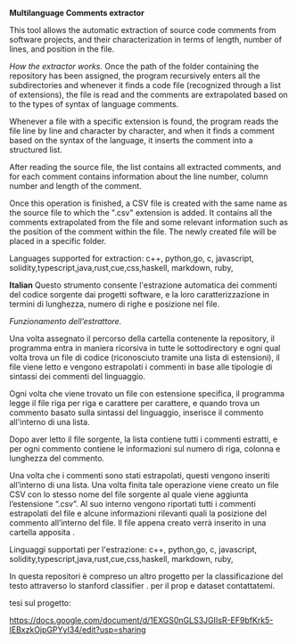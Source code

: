 **Multilanguage Comments extractor**

This tool allows the automatic extraction of source code comments from software projects, and their characterization in terms of length, number of lines, and position in the file.

*How the extractor works.*
Once the path of the folder containing the repository has been assigned, the program recursively enters all the subdirectories and whenever it finds a code file (recognized through a list of extensions), the file is read and the comments are extrapolated based on to the types of syntax of language comments.

Whenever a file with a specific extension is found, the program reads the file line by line and character by character, and when it finds a comment based on the syntax of the language, it inserts the comment into a structured list.

After reading the source file, the list contains all extracted comments, and for each comment contains information about the line number, column number and length of the comment.

Once this operation is finished, a CSV file is created with the same name as the source file to which the ".csv" extension is added. It contains all the comments extrapolated from the file and some relevant information such as the position of the comment within the file. The newly created file will be placed in a specific folder.

Languages supported for extraction:
c++, python,go, c, javascript, solidity,typescript,java,rust,cue,css,haskell, markdown, ruby,



**Italian**
Questo strumento consente l'estrazione automatica dei commenti del codice sorgente dai progetti software, e la loro caratterizzazione in termini di lunghezza, numero di righe e posizione nel file.

*Funzionamento dell’estrattore.*

Una volta assegnato il percorso della cartella contenente la repository, il programma entra in maniera ricorsiva in tutte le sottodirectory e ogni qual volta trova un file di codice (riconosciuto tramite una lista di estensioni), il file viene letto e vengono estrapolati i commenti in base alle tipologie di sintassi dei commenti del linguaggio.

Ogni volta che viene trovato un file con estensione specifica, il programma legge il file riga per riga e carattere per carattere, e quando trova un commento basato sulla sintassi del linguaggio, inserisce il commento all'interno di una lista.

Dopo aver letto il file sorgente, la lista contiene tutti i commenti estratti, e per ogni commento contiene le informazioni sul numero di riga, colonna e lunghezza del commento.

Una volta che i commenti sono stati estrapolati, questi  vengono  inseriti all’interno di una lista.  Una volta finita tale operazione viene creato un file CSV con lo stesso nome del file sorgente al quale viene aggiunta l’estensione “.csv”. Al suo interno vengono riportati tutti i commenti estrapolati del file  e alcune informazioni rilevanti quali la posizione del commento all’interno del file. Il file appena creato verrà inserito in una cartella apposita  .

Linguaggi supportati per l'estrazione: 
c++, python,go, c, javascript, solidity,typescript,java,rust,cue,css,haskell, markdown, ruby,

In questa repositori è compreso un altro progetto per la classificazione del testo attraverso lo stanford classifier .
per il prop e dataset contattatemi.



tesi sul progetto:


https://docs.google.com/document/d/1EXGS0nGLS3JGIIsR-EF9bfKrk5-IEBxzkOjpGPYyI34/edit?usp=sharing
